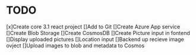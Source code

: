 # TODO

[x]Create core 3.1 react project
[]Add to Git
[]Create Azure App service
[]Create Blob Storage
[]Create CosmosDB
[]Create Picture input in fontend
[]Display uploaded pictures
[]Location input
[]Backend up recieve image ovject
[]Upload images to blob and metadata to Cosmos